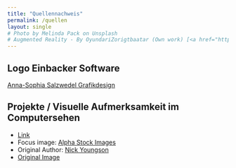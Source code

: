 ```yaml
---
title: "Quellennachweis"
permalink: /quellen
layout: single
# Photo by Melinda Pack on Unsplash
# Augmented Reality - By OyundariZorigtbaatar (Own work) [<a href="https://creativecommons.org/licenses/by-sa/4.0">CC BY-SA 4.0</a>], <a href="https://commons.wikimedia.org/wiki/File%3AAugmented-reality.jpg">via Wikimedia Commons</a>
---
```


## Logo Einbacker Software

[Anna-Sophia Salzwedel Grafikdesign](https://www.anso-salzwedel.de)

## Projekte / Visuelle Aufmerksamkeit im Computersehen

- [Link](/projects/cv_attention/)
- Focus image: [Alpha Stock Images](http://alphastockimages.com/)
- Original Author: [Nick Youngson](http://www.nyphotographic.com/)
- [Original Image](http://thebluediamondgallery.com/tablet-dictionary/f/focus.html)